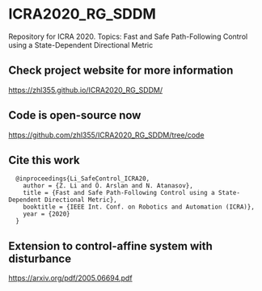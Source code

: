 # ICRA2020_RG_SDDM

Repository for ICRA 2020. Topics: Fast and Safe Path-Following Control using a State-Dependent Directional Metric

## Check project website for more information

https://zhl355.github.io/ICRA2020_RG_SDDM/

## Code is open-source now

https://github.com/zhl355/ICRA2020_RG_SDDM/tree/code

## Cite this work

```
  @inproceedings{Li_SafeControl_ICRA20,
    author = {Z. Li and Ö. Arslan and N. Atanasov},
    title = {Fast and Safe Path-Following Control using a State-Dependent Directional Metric},
    booktitle = {IEEE Int. Conf. on Robotics and Automation (ICRA)},
    year = {2020}
  }
```

## Extension to control-affine system with disturbance

https://arxiv.org/pdf/2005.06694.pdf
